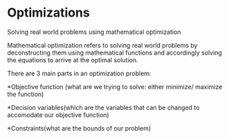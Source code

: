 # Optimizations
Solving real world problems using mathematical optimization

Mathematical optimization refers to solving real world problems by deconstructing them using mathematical functions and accordingly solving the equations to arrive at the optimal solution.

There are 3 main parts in an optimization problem:

  *Objective function (what are we trying to solve: either minimize/ maximize the function)
  
  *Decision variables(which are the variables that can be changed to accomodate our objective function)
  
  *Constraints(what are the bounds of our problem) 

